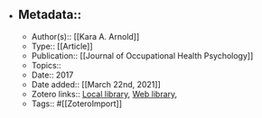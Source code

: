 - ## Metadata::
    - Author(s):: [[Kara A. Arnold]]
    - Type:: [[Article]]
    - Publication:: [[Journal of Occupational Health Psychology]]
    - Topics:: 
    - Date:: 2017
    - Date added:: [[March 22nd, 2021]]
    - Zotero links:: [Local library](zotero://select/library/items/W7CNRB2I), [Web library](https://www.zotero.org/users/7147715/items/W7CNRB2I), 
    - Tags:: #[[ZoteroImport]]
